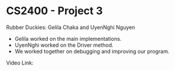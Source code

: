 # CS2400 - Project 3

Rubber Duckies: Gelila Chaka and UyenNghi Nguyen

- Gelila worked on the main implementations.
- UyenNghi worked on the Driver method.
- We worked together on debugging and improving our program. 

Video Link:
